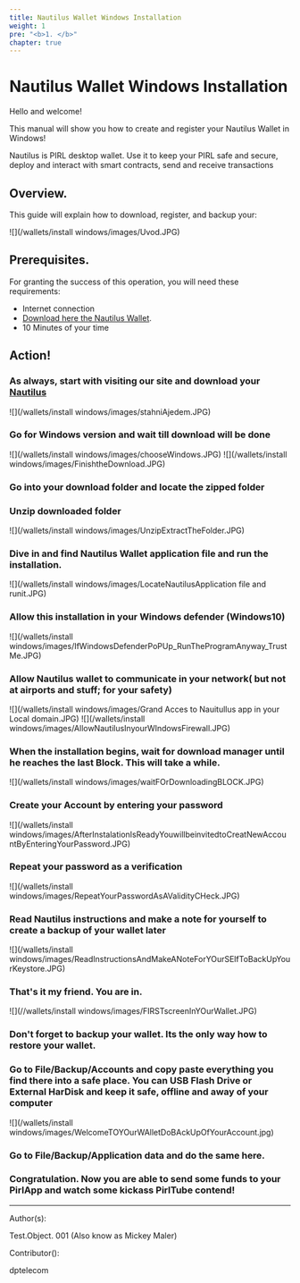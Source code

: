 ```yaml
---
title: Nautilus Wallet Windows Installation
weight: 1
pre: "<b>1. </b>"
chapter: true
---
```


# Nautilus Wallet Windows Installation

Hello and welcome!

This manual will show you how to create and register your Nautilus Wallet in Windows!


Nautilus is PIRL desktop wallet. Use it to keep your PIRL safe and secure, deploy and interact with smart contracts, send and receive transactions

## Overview.

This guide will explain how to download, register, and backup your:

![](/wallets/install windows/images/Uvod.JPG)

## Prerequisites.

For granting the success of this operation, you will need these requirements:

* Internet connection
* [Download here the Nautilus Wallet](https://pirl.io/en/nautilus-wallet/#download).
* 10 Minutes of your time

## Action!

### As always, start with visiting our site and download your [Nautilus](https://pirl.io/en/nautilus-wallet/)
![](/wallets/install windows/images/stahniAjedem.JPG)
### Go for Windows version and wait till download will be done
![](/wallets/install windows/images/chooseWindows.JPG)
![](/wallets/install windows/images/FinishtheDownload.JPG)
### Go into your download folder and locate the zipped folder
### Unzip downloaded folder
![](/wallets/install windows/images/UnzipExtractTheFolder.JPG)
### Dive in and find Nautilus Wallet application file and run the installation.
![](/wallets/install windows/images/LocateNautilusApplication file and runit.JPG)
### Allow this installation in your Windows defender (Windows10)
![](/wallets/install windows/images/IfWindowsDefenderPoPUp_RunTheProgramAnyway_TrustMe.JPG)
### Allow Nautilus wallet to communicate in your network( but not at airports and stuff;     for your safety)
![](/wallets/install windows/images/Grand Acces to Nauitullus app in your Local domain.JPG)
![](/wallets/install windows/images/AllowNautilusInyourWIndowsFirewall.JPG)
### When the installation begins, wait for download manager until he reaches the last Block. This will take a while.
![](/wallets/install windows/images/waitFOrDownloadingBLOCK.JPG)
### Create your Account by entering your password
![](/wallets/install windows/images/AfterInstalationIsReadyYouwillbeinvitedtoCreatNewAccountByEnteringYourPassword.JPG)
### Repeat your password as a verification
![](/wallets/install windows/images/RepeatYourPasswordAsAValidityCHeck.JPG)
### Read Nautilus instructions and make a note for yourself to create a backup of your wallet later
![](/wallets/install windows/images/ReadInstructionsAndMakeANoteForYOurSElfToBackUpYourKeystore.JPG)
### That's it my friend. You are in.
![](//wallets/install windows/images/FIRSTscreenInYOurWallet.JPG)
### Don't forget to backup your wallet. Its the only way how to restore your wallet.
### Go to File/Backup/Accounts and copy paste everything you find there into a safe place. You can USB Flash Drive or External HarDisk and keep it safe, offline and away of your computer
![](/wallets/install windows/images/WelcomeTOYOurWAlletDoBAckUpOfYourAccount.jpg)
### Go to File/Backup/Application data and do the same here.
### Congratulation. Now you are able to send some funds to your PirlApp and watch some kickass PirlTube contend!



---

Author(s):

Test.Object. 001 (Also know as Mickey Maler)

Contributor():

dptelecom
